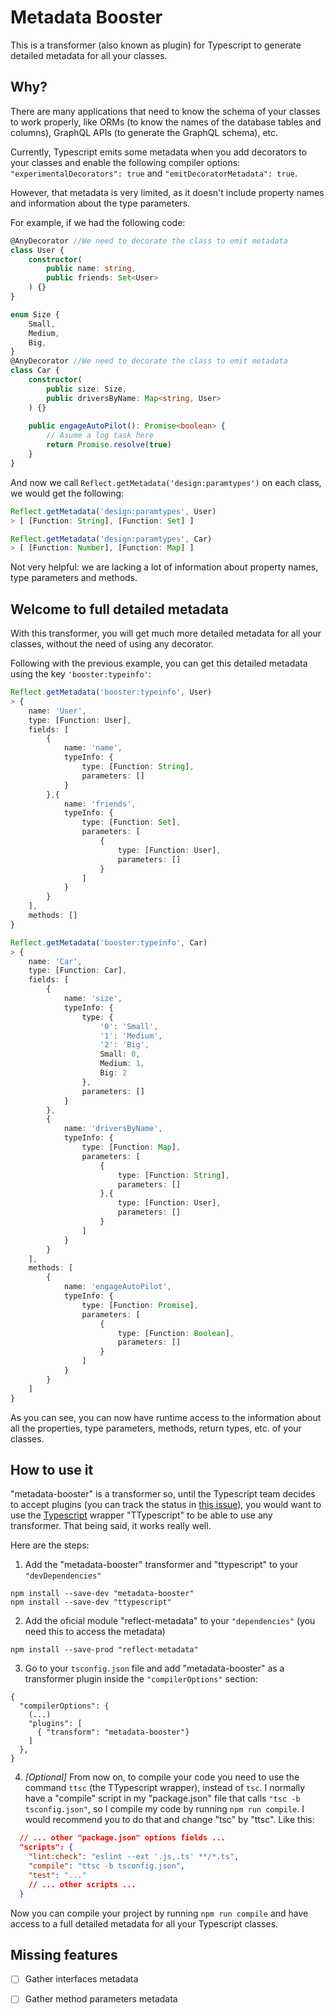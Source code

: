# Metadata Booster
This is a transformer (also known as plugin) for Typescript to generate detailed metadata for all your classes.

## Why? 
There are many applications that need to know the schema of your classes to work properly, like ORMs (to know the names of the database tables and columns), GraphQL APIs (to generate the GraphQL schema), etc.

Currently, Typescript emits some metadata when you add decorators to your classes and enable the following compiler options: `"experimentalDecorators": true` and `"emitDecoratorMetadata": true`.

However, that metadata is very limited, as it doesn't include property names and information about the type parameters.

For example, if we had the following code:
```typescript
@AnyDecorator //We need to decorate the class to emit metadata
class User {
    constructor(
        public name: string,
        public friends: Set<User>
    ) {}
}

enum Size {
    Small,
    Medium,
    Big,
}
@AnyDecorator //We need to decorate the class to emit metadata
class Car {
    constructor(
        public size: Size,
        public driversByName: Map<string, User>
    ) {}
    
    public engageAutoPilot(): Promise<boolean> {
        // Asume a log task here
        return Promise.resolve(true)
    }
}
```
And now we call `Reflect.getMetadata('design:paramtypes')` on each class, we would get the following:
```typescript
Reflect.getMetadata('design:paramtypes', User)
> [ [Function: String], [Function: Set] ]

Reflect.getMetadata('design:paramtypes', Car)
> [ [Function: Number], [Function: Map] ]
```
Not very helpful: we are lacking a lot of information about property names, type parameters and methods.

## Welcome to full detailed metadata
With this transformer, you will get much more detailed metadata for all your classes, without the need of using any decorator. 

Following with the previous example, you can get this detailed metadata using the key `'booster:typeinfo'`:
```typescript
Reflect.getMetadata('booster:typeinfo', User)
> {
    name: 'User',
    type: [Function: User],
    fields: [
        {
            name: 'name',
            typeInfo: { 
                type: [Function: String], 
                parameters: []
            }
        },{
            name: 'friends',
            typeInfo: {
                type: [Function: Set],
                parameters: [
                    { 
                        type: [Function: User], 
                        parameters: []
                    } 
                ]
            }
        }
    ],
    methods: []
}

Reflect.getMetadata('booster:typeinfo', Car)
> {
    name: 'Car',
    type: [Function: Car],
    fields: [
        {
            name: 'size',
            typeInfo: {
                type: {
                    '0': 'Small',
                    '1': 'Medium',
                    '2': 'Big',
                    Small: 0,
                    Medium: 1,
                    Big: 2
                },
                parameters: []
            }
        },
        {
            name: 'driversByName',
            typeInfo: {
                type: [Function: Map],
                parameters: [
                    {
                        type: [Function: String], 
                        parameters: []
                    },{
                        type: [Function: User],
                        parameters: []
                    }
                ]
            }
        }
    ],
    methods: [
        {
            name: 'engageAutoPilot',
            typeInfo: {
                type: [Function: Promise],
                parameters: [
                    {
                        type: [Function: Boolean], 
                        parameters: []
                    }
                ]
            }
        }
    ]
}
```
As you can see, you can now have runtime access to the information about all the properties, type parameters, methods, return types, etc. of your classes.

## How to use it
"metadata-booster" is a transformer so, until the Typescript team decides to accept plugins (you can track the status in [this issue](https://github.com/microsoft/TypeScript/issues/14419)), you would want to use the [Typescript](https://github.com/cevek/ttypescript) wrapper "TTypescript" to be able to use any transformer. That being said, it works really well.

Here are the steps:
1. Add the "metadata-booster" transformer and "ttypescript" to your `"devDependencies"`
```shell
npm install --save-dev "metadata-booster"
npm install --save-dev "ttypescript"
```
2. Add the oficial module "reflect-metadata" to your `"dependencies"` (you need this to access the metadata)
```shell
npm install --save-prod "reflect-metadata"
```
3. Go to your `tsconfig.json` file and add "metadata-booster" as a transformer plugin inside the `"compilerOptions"` section:
```shell
{
  "compilerOptions": {
    (...)
    "plugins": [
      { "transform": "metadata-booster"}
    ]
  },
}
```
4. _[Optional]_ From now on, to compile your code you need to use the command `ttsc` (the TTypescript wrapper), instead of `tsc`. I normally have a "compile" script in my "package.json" file that calls `"tsc -b tsconfig.json"`, so I compile my code by running `npm run compile`. I would recommend you to do that and change "tsc" by "ttsc". Like this:
```json
  // ... other "package.json" options fields ...
  "scripts": {
    "lint:check": "eslint --ext '.js,.ts' **/*.ts",
    "compile": "ttsc -b tsconfig.json",
    "test": "..."
    // ... other scripts ...
  }
```

Now you can compile your project by running `npm run compile` and have access to a full detailed metadata for all your Typescript classes.

## Missing features
- [ ] Gather interfaces metadata
- [ ] Gather method parameters metadata



